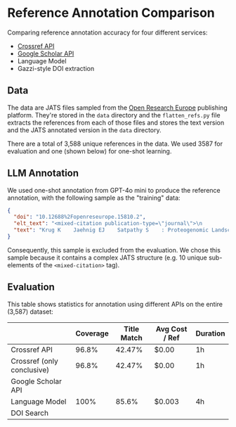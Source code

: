 # Reference Annotation Comparison

Comparing reference annotation accuracy for four different services:

- [Crossref API](https://www.crossref.org/documentation/retrieve-metadata/rest-api/)
- [Google Scholar API](https://github.com/scholarly-python-package/scholarly)
- Language Model
- Gazzi-style DOI extraction

## Data

The data are JATS files sampled from the [Open Research Europe](https://open-research-europe.ec.europa.eu/) publishing platform. They're stored in the `data` directory and the `flatten_refs.py` file extracts the references from each of those files and stores the text version and the JATS annotated version in the `data` directory.

There are a total of 3,588 unique references in the data. We used 3587 for evaluation and one (shown below) for one-shot learning.

## LLM Annotation

We used one-shot annotation from GPT-4o mini to produce the reference annotation, with the following sample as the "training" data:

```json
{
  "doi": "10.12688%2Fopenreseurope.15810.2",
  "elt_text": "<mixed-citation publication-type=\"journal\">\n                    <person-group person-group-type=\"author\">\n\n                        <name name-style=\"western\">\n                            <surname>Krug</surname>\n                            <given-names>K</given-names>\n                        </name>\n\n                        <name name-style=\"western\">\n                            <surname>Jaehnig</surname>\n                            <given-names>EJ</given-names>\n                        </name>\n\n                        <name name-style=\"western\">\n                            <surname>Satpathy</surname>\n                            <given-names>S</given-names>\n                        </name>\n\n                        <etal />\n               </person-group>:\n                    <article-title>Proteogenomic Landscape of Breast Cancer Tumorigenesis and Targeted Therapy.</article-title>\n                    <source>\n\n                        <italic toggle=\"yes\">Cell.</italic>\n               </source>\n               <year>2020</year>;<volume>183</volume>(<issue>5</issue>):<fpage>1436</fpage>&#8211;<lpage>1456</lpage>.\n                    <elocation-id>e31</elocation-id>.\n                    <pub-id pub-id-type=\"pmid\">33212010</pub-id>\n                    <pub-id pub-id-type=\"doi\">10.1016/j.cell.2020.10.036</pub-id>\n                    <pub-id pub-id-type=\"pmcid\">8077737</pub-id>\n                </mixed-citation>",
  "text": "Krug K    Jaehnig EJ    Satpathy S    : Proteogenomic Landscape of Breast Cancer Tumorigenesis and Targeted Therapy.   Cell.  2020;183(5):1436\u20131456. e31. 33212010 10.1016/j.cell.2020.10.036 8077737"
}
```

Consequently, this sample is excluded from the evaluation. We chose this sample because it contains a complex JATS structure (e.g. 10 unique sub-elements of the `<mixed-citation>` tag).

## Evaluation

This table shows statistics for annotation using different APIs on the entire (3,587) dataset:

|                            | Coverage | Title Match | Avg Cost / Ref | Duration |
| -------------------------- | -------- | ----------- | -------------- | -------- |
| Crossref API               | 96.8%    | 42.47%      | $0.00          | 1h       |
| Crossref (only conclusive) | 96.8%    | 42.47%      | $0.00          | 1h       |
| Google Scholar API         |          |             |                |          |
| Language Model             | 100%     | 85.6%       | $0.003         | 4h       |
| DOI Search                 |          |             |                |          |
